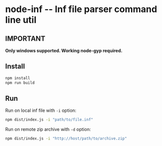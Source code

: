 node-inf -- Inf file parser command line util
==============================

## IMPORTANT

**Only windows supported.
Working node-gyp required.**

## Install

```sh
npm install
npm run build
```

## Run

Run on local inf file with `-i` option:

```sh
npm dist/index.js -i "path/to/file.inf"
```

Run on remote zip archive with `-d` option:

```sh
npm dist/index.js -i "http://host/path/to/archive.zip"
```
